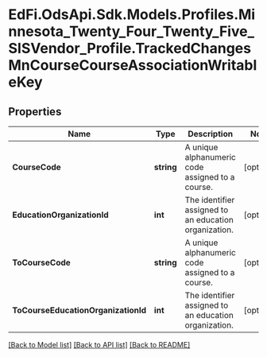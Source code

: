 # EdFi.OdsApi.Sdk.Models.Profiles.Minnesota_Twenty_Four_Twenty_Five_SISVendor_Profile.TrackedChangesMnCourseCourseAssociationWritableKey

## Properties

Name | Type | Description | Notes
------------ | ------------- | ------------- | -------------
**CourseCode** | **string** | A unique alphanumeric code assigned to a course. | [optional] 
**EducationOrganizationId** | **int** | The identifier assigned to an education organization. | [optional] 
**ToCourseCode** | **string** | A unique alphanumeric code assigned to a course. | [optional] 
**ToCourseEducationOrganizationId** | **int** | The identifier assigned to an education organization. | [optional] 

[[Back to Model list]](../README.md#documentation-for-models) [[Back to API list]](../README.md#documentation-for-api-endpoints) [[Back to README]](../README.md)

